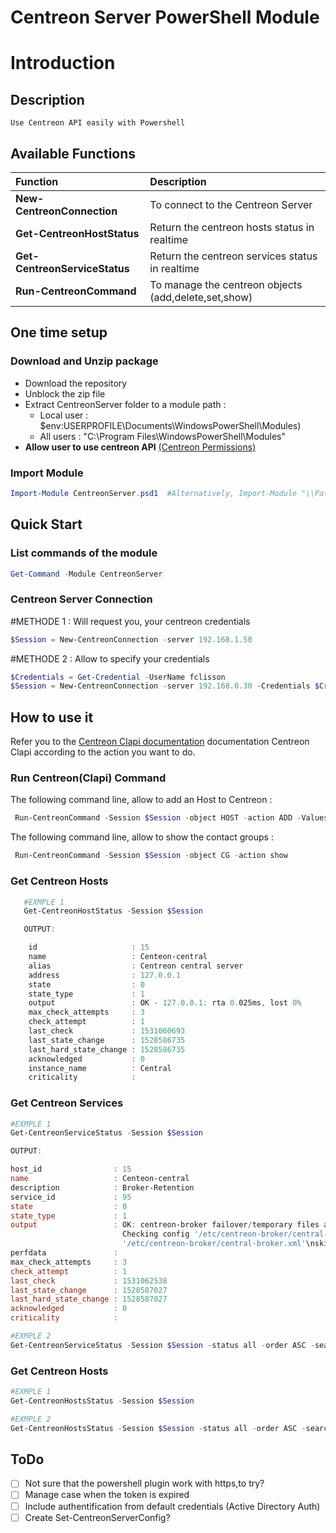 # Centreon Server PowerShell Module

# Introduction

## Description

    Use Centreon API easily with Powershell

## Available Functions 

|Function | Description |
|:------|:-----------|
| **New-CentreonConnection** | To connect to the Centreon Server|
| **Get-CentreonHostStatus**| Return the centreon hosts status in realtime|
| **Get-CentreonServiceStatus**| Return the centreon services status in realtime |
| **Run-CentreonCommand**   | To manage the centreon objects (add,delete,set,show) |
   

## One time setup

### Download and Unzip package
- Download the repository
- Unblock the zip file
- Extract CentreonServer folder to a module path :
    - Local user :
        $env:USERPROFILE\Documents\WindowsPowerShell\Modules\)
    - All users :
        "C:\Program Files\WindowsPowerShell\Modules"
- **Allow user to use centreon API**
<a href="https://documentation.centreon.com/docs/centreon/en/latest/api/api_rest/index.html#permissions">(Centreon Permissions)</a>

### Import Module

```powershell
Import-Module CentreonServer.psd1  #Alternatively, Import-Module "\\Path\To\CentreonServer\CentreonServer.psd1"
```

## Quick Start

### List commands of the module
```powershell
Get-Command -Module CentreonServer
```

### Centreon Server Connection

#METHODE 1 : Will request you, your centreon credentials 
```powershell
$Session = New-CentreonConnection -server 192.168.1.50
```

#METHODE 2 : Allow to specify your credentials 
```powershell
$Credentials = Get-Credential -UserName fclisson
$Session = New-CentreonConnection -server 192.168.0.30 -Credentials $Credentials
```

## How to use it

Refer you to the <a href="https://documentation.centreon.com/docs/centreon/en/latest/api/clapi/objects/index.html">Centreon Clapi documentation</a> documentation Centreon Clapi according to the action you want to do.

### Run Centreon(Clapi) Command

The following command line, allow to add an Host to Centreon :
```powershell
 Run-CentreonCommand -Session $Session -object HOST -action ADD -Values "test;Test host;127.0.0.1;OS-Linux-SNMP-custom;central;Centreon_platform"
```

The following command line, allow to show the contact groups :
```powershell
 Run-CentreonCommand -Session $Session -object CG -action show
```



### Get Centreon Hosts
```powershell
   #EXMPLE 1
   Get-CentreonHostStatus -Session $Session 

   OUTPUT:

    id                     : 15
    name                   : Centeon-central
    alias                  : Centreon central server
    address                : 127.0.0.1
    state                  : 0
    state_type             : 1
    output                 : OK - 127.0.0.1: rta 0.025ms, lost 0%
    max_check_attempts     : 3
    check_attempt          : 1
    last_check             : 1531060693
    last_state_change      : 1528586735
    last_hard_state_change : 1528586735
    acknowledged           : 0
    instance_name          : Central
    criticality            :
```

### Get Centreon Services
```powershell
#EXMPLE 1
Get-CentreonServiceStatus -Session $Session 

OUTPUT:

host_id                : 15
name                   : Centeon-central
description            : Broker-Retention
service_id             : 95
state                  : 0
state_type             : 1
output                 : OK: centreon-broker failover/temporary files are ok
                         Checking config '/etc/centreon-broker/central-rrd.xml'\nskipping temporary: no configuration set\nChecking config 
                         '/etc/centreon-broker/central-broker.xml'\nskipping temporary: no configuration set\n
perfdata               : 
max_check_attempts     : 3
check_attempt          : 1
last_check             : 1531062538
last_state_change      : 1528587027
last_hard_state_change : 1528587027
acknowledged           : 0
criticality            : 

#EXMPLE 2
Get-CentreonServiceStatus -Session $Session -status all -order ASC -search '%rsys%'
```


### Get Centreon Hosts
```powershell
#EXMPLE 1
Get-CentreonHostsStatus -Session $Session 

#EXMPLE 2
Get-CentreonHostsStatus -Session $Session -status all -order ASC -search '%rsys%'
```




## ToDo

- [ ] Not sure that the powershell plugin work with https,to try?
- [ ] Manage case when the token is expired
- [ ] Include authentification from default credentials (Active Directory Auth)
- [ ] Create Set-CentreonServerConfig?
